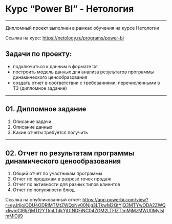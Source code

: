 # Курс “Power BI” - Нетология

---

Дипломный проект выполнен в рамках обучения на курсе Нетологии

Ссылка на курс: https://netology.ru/programs/power-bi

## Задачи по проекту:
- подключиться к данным в формате txt
- построить модель данных для анализа результатов программы динамического ценообразования
- создать отчет в соответствии с требованиями, перечисленными в ТЗ (дипломное задание)

---

## 01. Дипломное задание
1. Описание задачи
2. Описание данных
3. Какие отчеты требуется получить

---

## 02. Отчет по результатам программы динамического ценообразования
1. Общий отчет по участникам программы
2. Отчет по продажам в разрезе точек продаж
3. Отчет по активности для разных типов клиентов
4. Отчет по популяности блюд

Ссылка на опубликованный отчет: https://app.powerbi.com/view?r=eyJrIjoiODU4ODRlMTMtZWQxNy00Njg3LTkwM2QtYjQ3MTYwODA2ZWQxIiwidCI6IjZjMTI2YTlmLTdkYjUtNDFiNC04ZGM2LTFlZTlmMjMzMWU0MyIsImMiOjl9
